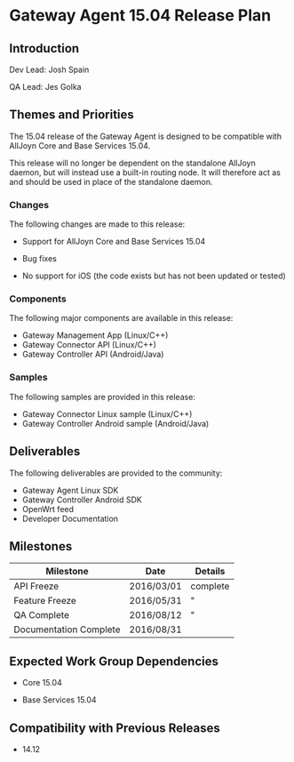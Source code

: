 # Gateway Agent 15.04 Release Plan

## Introduction

Dev Lead: Josh Spain

QA Lead: Jes Golka

## Themes and Priorities

The 15.04 release of the Gateway Agent is designed to be compatible with AllJoyn Core and Base Services 15.04.

This release will no longer be dependent on the standalone AllJoyn daemon, but will instead use a built-in routing node. It will therefore act as and should be used in place of the standalone daemon.

### Changes

The following changes are made to this release:

*  Support for AllJoyn Core and Base Services 15.04

*  Bug fixes

*  No support for iOS (the code exists but has not been updated or tested)

### Components

The following major components are available in this release:

   * Gateway Management App (Linux/C++)
   * Gateway Connector API (Linux/C++)
   * Gateway Controller API (Android/Java)

### Samples

The following samples are provided in this release:

   * Gateway Connector Linux sample (Linux/C++)
   * Gateway Controller Android sample (Android/Java)

## Deliverables

The following deliverables are provided to the community:

   * Gateway Agent Linux SDK
   * Gateway Controller Android SDK
   * OpenWrt feed
   * Developer Documentation

## Milestones

 | Milestone              | Date       | Details  | 
 | ---------              | ----       | -------  | 
 | API Freeze             | 2016/03/01 | complete | 
 | Feature Freeze         | 2016/05/31 | "        | 
 | QA Complete            | 2016/08/12 | "        | 
 | Documentation Complete | 2016/08/31 |          | 




## Expected Work Group Dependencies


*  Core 15.04

*  Base Services 15.04

## Compatibility with Previous Releases


*  14.12

